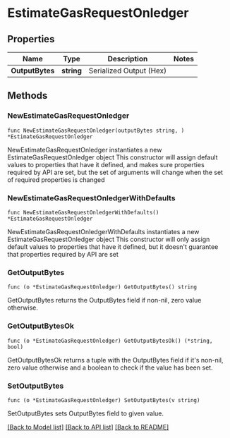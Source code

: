 # EstimateGasRequestOnledger

## Properties

Name | Type | Description | Notes
------------ | ------------- | ------------- | -------------
**OutputBytes** | **string** | Serialized Output (Hex) | 

## Methods

### NewEstimateGasRequestOnledger

`func NewEstimateGasRequestOnledger(outputBytes string, ) *EstimateGasRequestOnledger`

NewEstimateGasRequestOnledger instantiates a new EstimateGasRequestOnledger object
This constructor will assign default values to properties that have it defined,
and makes sure properties required by API are set, but the set of arguments
will change when the set of required properties is changed

### NewEstimateGasRequestOnledgerWithDefaults

`func NewEstimateGasRequestOnledgerWithDefaults() *EstimateGasRequestOnledger`

NewEstimateGasRequestOnledgerWithDefaults instantiates a new EstimateGasRequestOnledger object
This constructor will only assign default values to properties that have it defined,
but it doesn't guarantee that properties required by API are set

### GetOutputBytes

`func (o *EstimateGasRequestOnledger) GetOutputBytes() string`

GetOutputBytes returns the OutputBytes field if non-nil, zero value otherwise.

### GetOutputBytesOk

`func (o *EstimateGasRequestOnledger) GetOutputBytesOk() (*string, bool)`

GetOutputBytesOk returns a tuple with the OutputBytes field if it's non-nil, zero value otherwise
and a boolean to check if the value has been set.

### SetOutputBytes

`func (o *EstimateGasRequestOnledger) SetOutputBytes(v string)`

SetOutputBytes sets OutputBytes field to given value.



[[Back to Model list]](../README.md#documentation-for-models) [[Back to API list]](../README.md#documentation-for-api-endpoints) [[Back to README]](../README.md)


